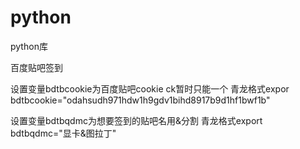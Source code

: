 # python

python库

百度贴吧签到

设置变量bdtbcookie为百度贴吧cookie ck暂时只能一个 青龙格式expor bdtbcookie="odahsudh971hdw1h9gdv1bihd8917b9d1hf1bwf1b"

设置变量bdtbqdmc为想要签到的贴吧名用&分割 青龙格式export bdtbqdmc="显卡&图拉丁"
